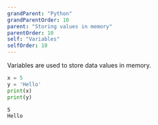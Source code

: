 ```yaml
---
grandParent: "Python"
grandParentOrder: 10
parent: "Storing values in memory"
parentOrder: 10
self: "Variables"
selfOrder: 10
---
```


Variables are used to store data values in memory.

```python
x = 5
y = 'Hello'
print(x)
print(y)
```
```output
5
Hello
```

